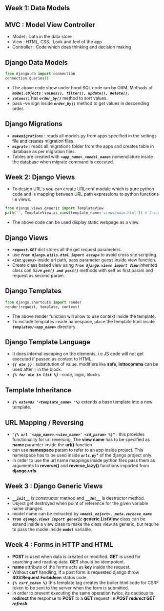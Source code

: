 ## Week 1: Data Models

## MVC : Model View Controller

- Model : Data in the data store
- View  : HTML, CSS.. Look and feel of the app
- Controller : Code which does thinking and decision making

## Django Data Models

```python
from django.db import connection
connection.queries()
```
- The above code show under hood SQL code ran by ORM.
Methods of ***`model.objects`*** : ***`values(), filter(), update(), delete().`***
- ***`values()`*** has ***`order_by()`*** method to sort values.
- pass -ve sign inside ***`order_by()`*** method to get values in descending order.

## Django Migrations

- ***`makemigrations`*** : reads all models.py from apps specified in the settings file and creates migration files.
- ***`migrate`*** : reads all migrations folder from the apps and creates table in database as per migration files.
- Tables are created with ***`<app_name>_<model_name>`*** nomenclature inside the database when migrate command is executed.

## Week 2: Django Views

- To design URL's you can create URLconf module which is pure python code and is mapping between URL path expressions to python functions i.e views.
```python
from django.views.generic import TemplateView
path('', TemplateView.as_view(template_name='views/main.html')) # Inside urlpatterns list
```
- The above code can be used display static webpage as a view.

## Django Views

- ***`request.GET`*** dict stores all the get request parameters.
- use ***`from django.utils.html import escape`*** to avoid cross site scripting.
- ***`<int:guess>`*** inside url path, pass parameter guess inside view function.
- Create class based view using ***`from django.views import View`*** inherited class can have ***`get() and post()`*** methods with self as first param and request as second param.

## Django Templates

```python
from django.shortcuts import render
render(request, template, context)
```
- The above render function will allow to use context inside the template.
- To include templates inside namespace, place the template html inside ***`templates/<app_name>`*** directory.

## Django Template Language

- It does internal escaping on the elements, i.e JS code will not get executed if passed as context to HTML.
- ***`{{ ele }}`*** : substitution of value. modifiers like **safe, inttocomma** can be used after `|` in the block.
- ***`{% for ele in list %}`*** : code, logic, blocks

## Template Inheritance

- ***`{% extends '<template_name> '%}`*** extends a base template into a new template.

## URL Mapping / Reversing

- ***`"{% url '<app_name>:<view_name>' <id_param> %}"`*** : this provides functionality for url reversing, The **view name** has to be specified as **name** paramter inside the **url()** function
- can use **namespace** param to refer to an app inside project. This namespace has to be used inside ***`urls.py`**** of the django project only.
- In order to use the url name mappings inside python files pass them as arguments to **reverse()** and **reverse_lazy()** functions imported from **django.urls**.

## Week 3 : Django Generic Views

- ***`__init__`*** is constructor method and ***`__del__`*** is destructor method.
- Object get destroyed when point of reference for the given variable name changes.
- model name can be extracted by ***`<model_object>._meta.verbose_name`***
- ***`from django.views import generic`*** **generic.ListView** class can be extend inside a view class to make the class view as generic, but require to pass the model inside **`model`** variable.

## Week 4 : Forms in HTTP and HTML

- **POST** is used when data is created or modified. **GET** is used for searching and reading data. **GET** should be idempotent.
- **name** attribute of the forms acts as **key** inside the request.
- Without **csrf** handling, if a post form is requested django throw **403:Request Forbideen** status code.
- ***`{% csrf_token %}`*** this template tag creates the boiler html code for CSRF token to be sent to the server when the form is submitted.
- In order to prevent executing the same operation twice, its cautious to **redirect** the response to **POST** to a **GET** request i.e ***POST redirect GET refresh***